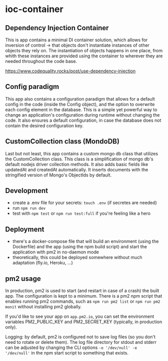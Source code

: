 # ioc-container

## Dependency Injection Container

This is app contains a minimal DI container solution, which allows for inversion of control -> that objects don't instantiate instances of other objects they rely on. The instantiation of objects happens in one place, from whith these instances are provided using the container to wherever they are needed throughout the code base.

https://www.codequality.rocks/post/use-dependency-injection

## Config paradigm

This app also contains a configuration paradigm that allows for a default config in the code (inside the Config object), and the option to overwrite each config element in the database. This is a simple yet powerful way to change an application's configuration during runtime without changing the code. It also ensures a default configuration, in case the database does not contain the desired configuration key.

## CustomCollection class (MondoDB)

Last but not least, this app contains a custom mongo db class that utilizes the CustomCollection class. This class is a simplification of mongo db's default nodejs driver collection methods. It also adds basic fields like updatedAt and createdAt automatically. It inserts documents with the stringified version of Mongo's ObjectIds by default.

## Development

-   create a .env file for your secrets: `touch .env` (if secretes are needed)
-   run `npm run dev`
-   test with `npm test` or `npm run test:full` if you're feeling like a hero

## Deployment

-   there's a docker-compose file that will build an environment (using the Dockerfile) and the app (using the npm build script) and start the application with pm2 in no-daemon mode
-   theoretically, this could be deployed somewhere without much adaptation (fly.io, Heroku, ...)

## pm2 usage

In production, pm2 is used to start (and restart in case of a crash) the built app. The configuration is kept to a minimum. There is a pm2 npm script that enables running pm2 commands, such as `npm run pm2 list` or `npm run pm2 monit` without installing pm2 globally.

If you'd like to see your app on `app.pm2.io`, you can set the environment variables PM2_PUBLIC_KEY and PM2_SECRET_KEY (typically, in production only).

Logging: by default, pm2 is configured not to save log files (so you don't need to rotate or delete them). The log file directory for stdout and stderr can be adjusted by changing the CLI options `-o '/dev/null' -e '/dev/null'` in the npm start script to something that exists.
